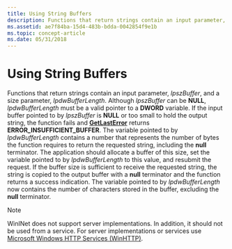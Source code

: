 ```yaml
---
title: Using String Buffers
description: Functions that return strings contain an input parameter, lpszBuffer, and a size parameter, lpdwBufferLength. Although lpszBuffer can be NULL, lpdwBufferLength must be a valid pointer to a DWORD variable.
ms.assetid: ae7f84ba-15d4-483b-bdda-0042854f9e1b
ms.topic: concept-article
ms.date: 05/31/2018
---
```


# Using String Buffers

Functions that return strings contain an input parameter, *lpszBuffer*, and a size parameter, *lpdwBufferLength*. Although *lpszBuffer* can be **NULL**, *lpdwBufferLength* must be a valid pointer to a **DWORD** variable. If the input buffer pointed to by *lpszBuffer* is **NULL** or too small to hold the output string, the function fails and [**GetLastError**](/windows/desktop/api/errhandlingapi/nf-errhandlingapi-getlasterror) returns **ERROR\_INSUFFICIENT\_BUFFER**. The variable pointed to by *lpdwBufferLength* contains a number that represents the number of bytes the function requires to return the requested string, including the **null** terminator. The application should allocate a buffer of this size, set the variable pointed to by *lpdwBufferLength* to this value, and resubmit the request. If the buffer size is sufficient to receive the requested string, the string is copied to the output buffer with a **null** terminator and the function returns a success indication. The variable pointed to by *lpdwBufferLength* now contains the number of characters stored in the buffer, excluding the **null** terminator.

> [!Note]  
> WinINet does not support server implementations. In addition, it should not be used from a service. For server implementations or services use [Microsoft Windows HTTP Services (WinHTTP)](/windows/desktop/WinHttp/winhttp-start-page).

 

 

 
